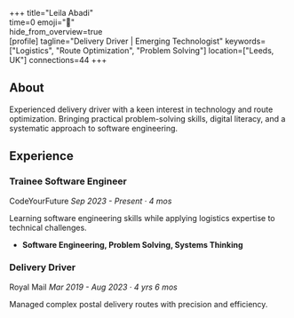 +++ 
title="Leila Abadi"  
time=0 
emoji="👤"  
hide_from_overview=true  
[profile] 
tagline="Delivery Driver | Emerging Technologist" 
keywords=["Logistics", "Route Optimization", "Problem Solving"] 
location=["Leeds, UK"] 
connections=44 
+++

## About

Experienced delivery driver with a keen interest in technology and route optimization. Bringing practical problem-solving skills, digital literacy, and a systematic approach to software engineering.

## Experience

### Trainee Software Engineer

CodeYourFuture
_Sep 2023 - Present · 4 mos_

Learning software engineering skills while applying logistics expertise to technical challenges.

- **Software Engineering, Problem Solving, Systems Thinking**

### Delivery Driver

Royal Mail
_Mar 2019 - Aug 2023 · 4 yrs 6 mos_

Managed complex postal delivery routes with precision and efficiency.
